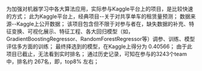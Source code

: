 为加强对机器学习中各大算法应用，实际参与Kaggle平台上的项目，是比较快速的方式；
此为Kaggle平台上，经典项目--关于对共享单车的租赁量预测；
数据来源--Kaggle上公开数据；
该项目包含但不限于对参与者在，缺失数据的补充、特征变换、可视化展示、特征工程、各大回归模型（如，GradientBoostingRegressor、RandomForestRegressor等）调参、训练、模型评估多方面的训练；
最终择选到的模型，在Kaggle上得分为 0.40566；
由于此项目已截止，无法看到实时排名；
通过历史记录，可知在参与的3243个team中，排名约 267名，即，top8% 左右；
